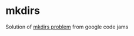 # mkdirs

Solution of [mkdirs problem](https://code.google.com/codejam/contest/dashboard?c=635101#s=p0) from google code jams 

